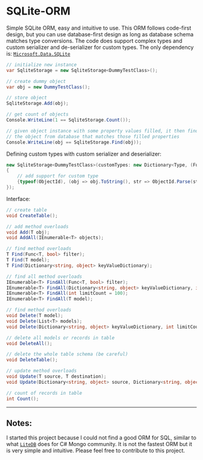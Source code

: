 # SQLite-ORM
Simple SQLite ORM, easy and intuitive to use. This ORM follows code-first design, but you can use database-first design as long as database schema matches type conversions. The code does support complex types and custom serializer and de-serializer for custom types. The only dependency is:  [`Microsoft.Data.SQLite`](https://github.com/aspnet/Microsoft.Data.Sqlite)

```C#
// initialize new instance
var SqliteStorage = new SqliteStorage<DummyTestClass>();

// create dummy object
var obj = new DummyTestClass();

// store object
SqliteStorage.Add(obj);

// get count of objects
Console.WriteLine(1 == SqliteStorage.Count());

// given object instance with some property values filled, it then finds
// the object from database that matches those filled properties
Console.WriteLine(obj == SqliteStorage.Find(obj));
```

Defining custom types with custom serializer and deserializer:
```C#
new SqliteStorage<DummyTestClass>(customTypes: new Dictionary<Type, (Func<object, string> serializer, Func<string, object> deserializer)>()
{
    // add support for custom type
    {typeof(ObjectId), (obj => obj.ToString(), str => ObjectId.Parse(str))}
});
```

Interface:
```C#
// create table
void CreateTable();

// add method overloads
void Add(T obj);
void AddAll(IEnumerable<T> objects);

// find method overloads
T Find(Func<T, bool> filter);
T Find(T model);
T Find(Dictionary<string, object> keyValueDictionary);

// find all method overloads
IEnumerable<T> FindAll(Func<T, bool> filter);
IEnumerable<T> FindAll(Dictionary<string, object> keyValueDictionary, int limitCount = 100);
IEnumerable<T> FindAll(int limitCount = 100);
IEnumerable<T> FindAll(T model);

// find method overloads
void Delete(T model);
void Delete(List<T> models);
void Delete(Dictionary<string, object> keyValueDictionary, int limitCount = 100);

// delete all models or records in table
void DeleteAll();

// delete the whole table schema (be careful)
void DeleteTable();

// update method overloads
void Update(T source, T destination);
void Update(Dictionary<string, object> source, Dictionary<string, object> destination, int limitCount = 1);

// count of records in table
int Count();
```

- - - -

## Notes:
I started this project because I could not find a good ORM for SQL, similar to what [`LiteDB`](https://github.com/mbdavid/LiteDB) does for C# Mongo community. It is not the fastest ORM but it is very simple and intuitive. Please feel free to contribute to this project.


